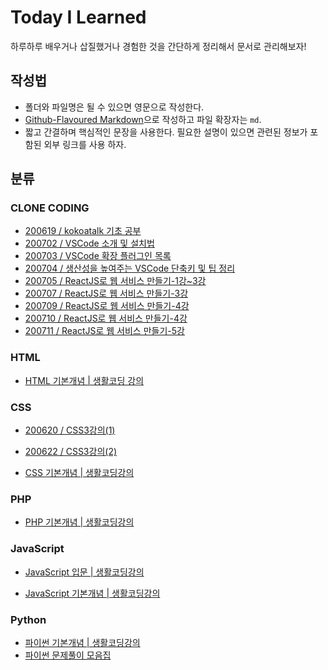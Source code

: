 # Today I Learned

하루하루 배우거나 삽질했거나 경험한 것을 간단하게 정리해서 문서로 관리해보자!

## 작성법

- 폴더와 파일명은 될 수 있으면 영문으로 작성한다.
- [Github-Flavoured Markdown](https://guides.github.com/features/mastering-markdown/)으로 작성하고 파일 확장자는 `md`.
- 짧고 간결하며 핵심적인 문장을 사용한다. 필요한 설명이 있으면 관련된 정보가 포함된 외부 링크를 사용 하자.

## 분류

### CLONE CODING

- [200619 / kokoatalk 기초 공부](https://github.com/kjhabc2002/TIL/blob/master/CLONE_CODING/20200619.md)
- [200702 / VSCode 소개 및 설치법](https://github.com/kjhabc2002/TIL/blob/master/CLONE_CODING/20200702.md)
- [200703 / VSCode 확장 플러그인 목록](https://github.com/kjhabc2002/TIL/blob/master/CLONE_CODING/20200703.md)
- [200704 / 생산성을 높여주는 VSCode 단축키 및 팁 정리](https://github.com/kjhabc2002/TIL/blob/master/CLONE_CODING/20200704.md)
- [200705 / ReactJS로 웹 서비스 만들기-1강~3강](https://github.com/kjhabc2002/TIL/blob/master/CLONE_CODING/20200705.md)
- [200707 / ReactJS로 웹 서비스 만들기-3강](https://github.com/kjhabc2002/TIL/blob/master/CLONE_CODING/20200707.md)
- [200709 / ReactJS로 웹 서비스 만들기-4강](https://github.com/kjhabc2002/TIL/blob/master/CLONE_CODING/20200709.md)
- [200710 / ReactJS로 웹 서비스 만들기-4강](https://github.com/kjhabc2002/TIL/blob/master/CLONE_CODING/20200710.md)
- [200711 / ReactJS로 웹 서비스 만들기-5강](https://github.com/kjhabc2002/TIL/blob/master/CLONE_CODING/20200711.md)

### HTML

- [HTML 기본개념 | 생활코딩 강의](https://github.com/kjhabc2002/TIL/blob/master/html/20200817.md)

### CSS

- [200620 / CSS3강의(1)](https://github.com/kjhabc2002/TIL/blob/master/css3/20200620.md)
- [200622 / CSS3강의(2)](https://github.com/kjhabc2002/TIL/blob/master/css3/20200622.md)

- [CSS 기본개념 | 생활코딩강의](https://github.com/kjhabc2002/TIL/blob/master/css3/css_basic.md)

### PHP

- [PHP 기본개념 | 생활코딩강의](https://github.com/kjhabc2002/TIL/blob/master/php/php_basic.md)

### JavaScript

- [JavaScript 입문 | 생활코딩강의](https://github.com/kjhabc2002/TIL/blob/master/javascript/javascript_basic_1.md)

- [JavaScript 기본개념 | 생활코딩강의](https://github.com/kjhabc2002/TIL/blob/master/javascript/javascript_basic_2.md)

### Python

- [파이썬 기본개념 | 생활코딩강의](https://github.com/kjhabc2002/TIL/blob/master/Phython/python_basic.md)
- [파이썬 문제풀이 모음집](https://github.com/kjhabc2002/TIL/blob/master/Phython/python_exam.md)
